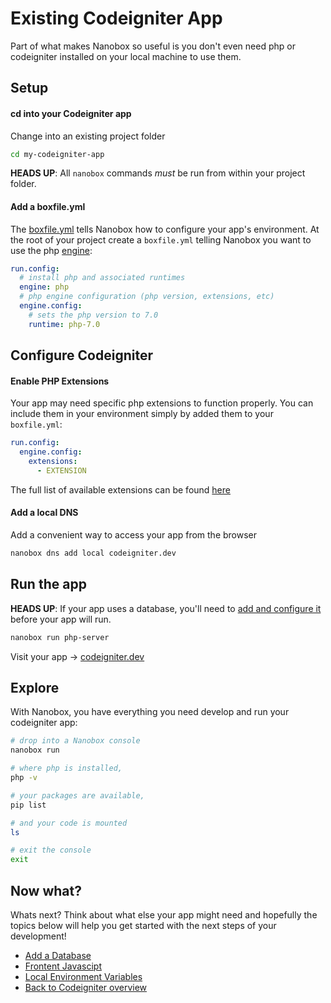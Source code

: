 # Existing Codeigniter App
Part of what makes Nanobox so useful is you don't even need php or codeigniter installed on your local machine to use them.

## Setup

#### cd into your Codeigniter app
Change into an existing project folder

```bash
cd my-codeigniter-app
```

**HEADS UP**: All `nanobox` commands *must* be run from within your project folder.

#### Add a boxfile.yml
The <a href="https://docs.nanobox.io/boxfile/" target="\_blank">boxfile.yml</a> tells Nanobox how to configure your app's environment. At the root of your project create a `boxfile.yml` telling Nanobox you want to use the php <a href="https://docs.nanobox.io/engines/" target="\_blank">engine</a>:

```yaml
run.config:
  # install php and associated runtimes
  engine: php
  # php engine configuration (php version, extensions, etc)
  engine.config:
    # sets the php version to 7.0
    runtime: php-7.0
```

## Configure Codeigniter

#### Enable PHP Extensions

Your app may need specific php extensions to function properly. You can include them in your environment simply by added them to your `boxfile.yml`:
  
```yaml
run.config:
  engine.config:
    extensions:
      - EXTENSION
```

The full list of available extensions can be found [here](/php/codeigniter/php-extensions)

#### Add a local DNS
Add a convenient way to access your app from the browser

```bash
nanobox dns add local codeigniter.dev
```

## Run the app

**HEADS UP**: If your app uses a database, you'll need to [add and configure it](/php/codeigniter/add-a-database) before your app will run.

```bash
nanobox run php-server
```

Visit your app -> [codeigniter.dev](http://codeigniter.dev)

## Explore
With Nanobox, you have everything you need develop and run your codeigniter app:

```bash
# drop into a Nanobox console
nanobox run

# where php is installed,
php -v

# your packages are available,
pip list

# and your code is mounted
ls

# exit the console
exit
```

## Now what?
Whats next? Think about what else your app might need and hopefully the topics below will help you get started with the next steps of your development!

* [Add a Database](/php/codeigniter/add-a-database)
* [Frontent Javascipt](/php/codeigniter/frontend-javascript)
* [Local Environment Variables](/php/codeigniter/local-evars)
* [Back to Codeigniter overview](/php/codeigniter)
